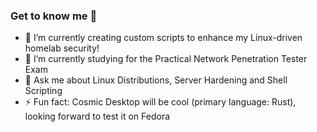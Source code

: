 ### Get to know me 👋

<!--
**shigaraki0/shigaraki0** is a ✨ _special_ ✨ repository because its `README.md` (this file) appears on your GitHub profile.

Here are some ideas to get you started:

- 🔭 I’m currently working on ...
- 🌱 I’m currently learning ...
- 👯 I’m looking to collaborate on ...
- 🤔 I’m looking for help with ...
- 💬 Ask me about ...
- 📫 How to reach me: ...
- 😄 Pronouns: ...
- ⚡ Fun fact: ...
-->

- 🔭 I’m currently creating custom scripts to enhance my Linux-driven homelab security!
- 🌱 I’m currently studying for the Practical Network Penetration Tester Exam
- 💬 Ask me about Linux Distributions, Server Hardening and Shell Scripting
- ⚡ Fun fact: Cosmic Desktop will be cool (primary language: Rust), looking forward to test it on Fedora
